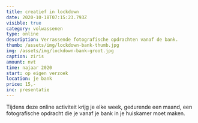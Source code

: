 ```yaml
---
title: creatief in lockdown
date: 2020-10-18T07:15:23.793Z
visible: true
category: volwassenen
type: online
description: Verrassende fotografische opdrachten vanaf de bank.
thumb: /assets/img/lockdown-bank-thumb.jpg
img: /assets/img/lockdown-bank-groot.jpg
caption: ziris
amount: nvt
time: najaar 2020
start: op eigen verzoek
location: je bank
price: 15,-
inc: presentatie
---
```

Tijdens deze online activiteit krijg je elke week, gedurende een maand, een fotografische opdracht die je vanaf je bank in je huiskamer moet maken.